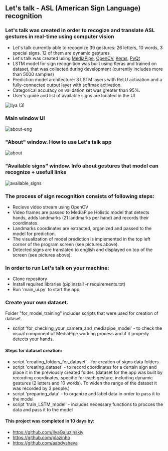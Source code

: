 ## Let's talk - ASL (American Sign Language) recognition

### Let's talk was created in order to recogize and translate ASL gestures in real-time using computer vision
- Let's talk currently able to recognize 39 gestures: 26 letters, 10 words, 3 special signs. 12 of them are dynamic gestures
- Let's talk was created using [MediaPipe](https://github.com/google/mediapipe), [OpenCV](https://github.com/opencv/opencv), [Keras](https://github.com/keras-team/keras), [PyQt](https://github.com/qt)
- LSTM model for sign recognition was built using Keras and trained on dataset, that was collected during development (currently includes more than 5000 samples)
- Prediction model architecture: 3 LSTM layers with ReLU activation and a fully-connected output layer with softmax activation.
- Categorical accuracy on validation set was greater than 95%.
- User's guide and list of available signs are located in the UI

![Ilya (3)](https://user-images.githubusercontent.com/74296883/138891986-08f1fd14-2428-4983-b23b-ef513d64a22e.gif)

### Main window UI
![about-eng](https://user-images.githubusercontent.com/74296883/139196140-565145f3-912b-409c-b030-9ca62e99b47a.jpg)

### "About" window. How to use Let's talk app
![about](https://user-images.githubusercontent.com/74296883/139196277-6992934f-e793-42e5-8735-1259f4de489b.png)

### "Available signs" window. Info about gestures that model can recognize + usefull links
![available_signs](https://user-images.githubusercontent.com/74296883/139196345-8ded2f03-2cc5-476b-be7d-e84d20c2b2d4.png)

### The process of sign recognition consists of following steps:
- Recieve video stream using OpenCV 
- Video frames are passed to MediaPipe Holistic model that detects hands, adds landmarks (21 landmarks per hand) and records their coordinates.
- Landmarks coordinates are extracted, organized and passed to the model for prediction.
- The visualization of model prediction is implemented in the top left corner of the program screen (see pictures above). 
- Detected signs are translated to english and displayed on top of the screen (see pictures above). 

### In order to run Let's talk on your machine:
- Clone repository
- Install required libraries (pip install -r requirements.txt)
- Run 'main_ui.py' to start the app

### Create your own dataset.
Folder "for_model_training" includes scripts that were used for creation of dataset.
- script 'for_checking_your_camera_and_mediapipe_model' - to check the visual component of MediaPipe working process and if it properly detects your hands.
#### Steps for dataset creation:
- script 'creating_folders_for_dataset' - for creation of signs data folders  
- script 'creating_dataset' - to record coordinates for a certain sign and place it in the previously created folder.
(dataset for the app was built by recording coordinates, specific for each gesture, including dynamic gestures (2 letters and 10 words). To widen the range of the dataset it was recorded by 3 people.)
- script 'preparing_data' - to organize and label data in order to pass it to the model
- script 'train_LSTM_model' - includes necessary functions to procces the data and pass it to the model


#### This project was completed in 10 days by:
- https://github.com/IlyaGaluzinskiy
- https://github.com/plazinho
- https://github.com/aabdysheva

